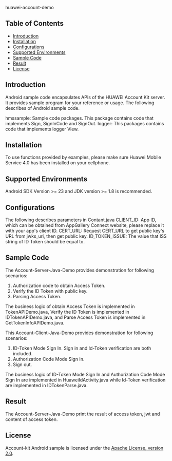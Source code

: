  huawei-account-demo

## Table of Contents

 * [Introduction](#introduction)
 * [Installation](#installation)
 * [Configurations](#configurations)
 * [Supported Environments](#supported-environments)
 * [Sample Code](#sample-code)
 * [Result](#result)
 * [License](#license)
 
 
## Introduction
Android sample code encapsulates APIs of the HUAWEI Account Kit server. It provides sample program for your reference or usage.
The following describes of Android sample code.

hmssample: Sample code packages. This package  contains code that implements Sign,  SignInCode and SignOut.
logger: This packages contains code that implements logger View.
    

## Installation
To use functions provided by examples, please make sure Huawei Mobile Service 4.0 has been installed on your cellphone.
## Supported Environments
Android SDK Version >= 23 and JDK version >= 1.8 is recommended.
	
## Configurations  
The following describes parameters in Contant.java
CLIENT_ID:  App ID, which can be obtained from AppGallery Connect website, please replace it with your app's client ID.
CERT_URL:  Request CERT_URL to get public key's URL from jwks_uri, then get public key.
ID_TOKEN_ISSUE:  The value that ISS string of ID Token should be equal to.
	
## Sample Code
The Account-Server-Java-Demo provides demonstration for following scenarios:
1. Authorization code to obtain Access Token.
2. Verify the ID Token with public key. 
3. Parsing Access Token.

The business logic of obtain Access Token is implemented in TokenAPIDemo.java, Verify the ID Token is implemented in IDTokenAPIDemo.java, and Parse Access Token is implemented in GetTokenInfoAPIDemo.java.

This Account-Client-Java-Demo provides demonstration for following scenarios:
1. ID-Token Mode Sign In.  Sign in and Id-Token verification are both included.
2. Authorization Code Mode Sign In. 
3. Sign out.

The business logic of ID-Token Mode Sign In and Authorization Code Mode Sign In are implemented in HuaweiIdActivity.java while Id-Token verification are implemented in  IDTokenParse.java.

## Result
The Account-Server-Java-Demo print the result of access token, jwt and content of access token.

##  License
Account-kit Android sample is licensed under the [Apache License, version 2.0](http://www.apache.org/licenses/LICENSE-2.0).
